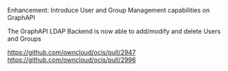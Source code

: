 Enhancement: Introduce User and Group Management capabilities on GraphAPI

The GraphAPI LDAP Backend is now able to add/modify and delete Users and Groups

https://github.com/owncloud/ocis/pull/2947
https://github.com/owncloud/ocis/pull/2996

